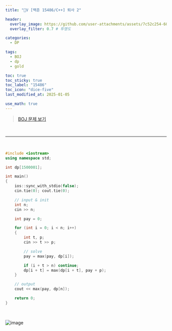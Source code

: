 ```yaml
---
title: "💛V [백준 15486/C++] 퇴사 2"

header:
  overlay_image: https://github.com/user-attachments/assets/7c52c254-606c-4c86-960e-c4a20f3bd488
  overlay_filter: 0.7 # 투명도

categories:
  - DP

tags:
  - BOJ
  - dp
  - gold

toc: true
toc_sticky: true
toc_label: "15486"
toc_icon: "dice-five"
last_modified_at: 2025-01-05

use_math: true
---
```




> [BOJ 문제 보기](https://www.acmicpc.net/problem/15486)


<br>

---

<br>


```c++
#include <iostream>
using namespace std;

int dp[1500001];

int main() 
{
	ios::sync_with_stdio(false);
	cin.tie(0); cout.tie(0);

	// input & init
	int n;
	cin >> n;

	int pay = 0;

	for (int i = 0; i < n; i++) 
	{
		int t, p;
		cin >> t >> p;

		// solve
		pay = max(pay, dp[i]);

		if (i + t > n) continue;
		dp[i + t] = max(dp[i + t], pay + p);
	}

	// output
	cout << max(pay, dp[n]);

	return 0;
}
```

<br/>

![image](https://github.com/user-attachments/assets/53451356-92c5-45d8-9854-1498e9dfe196)